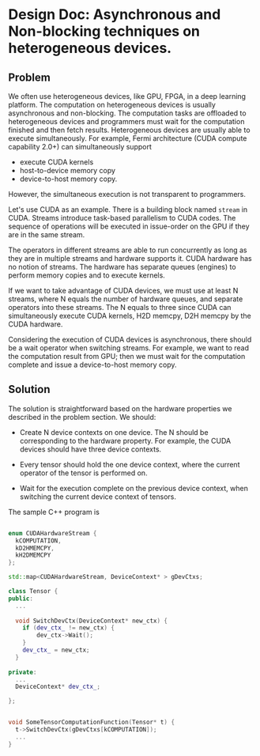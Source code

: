 # Design Doc: Asynchronous and Non-blocking techniques on heterogeneous devices.


## Problem

We often use heterogeneous devices, like GPU, FPGA, in a deep learning platform. The computation on heterogeneous devices is usually asynchronous and non-blocking. The computation tasks are offloaded to heterogeneous devices and programmers must wait for the computation finished and then fetch results. Heterogeneous devices are usually able to execute simultaneously. For example, Fermi architecture (CUDA compute capability 2.0+) can simultaneously support

* execute CUDA kernels
* host-to-device memory copy
* device-to-host memory copy.

However, the simultaneous execution is not transparent to programmers. 

Let's use CUDA as an example. There is a building block named `stream` in CUDA. Streams introduce task-based parallelism to CUDA codes. The sequence of operations will be executed in issue-order on the GPU if they are in the same stream. 

The operators in different streams are able to run concurrently as long as they are in multiple streams and hardware supports it. CUDA hardware has no notion of streams. The hardware has separate queues (engines) to perform memory copies and to execute kernels.

If we want to take advantage of CUDA devices, we must use at least N streams, where N equals the number of hardware queues, and separate operators into these streams. The N equals to three since CUDA can simultaneously execute CUDA kernels, H2D memcpy, D2H memcpy by the CUDA hardware.

Considering the execution of CUDA devices is asynchronous, there should be a wait operator when switching streams. For example, we want to read the computation result from GPU; then we must wait for the computation complete and issue a device-to-host memory copy.

## Solution

The solution is straightforward based on the hardware properties we described in the problem section. We should:

* Create N device contexts on one device. The N should be corresponding to the hardware property. For example, the CUDA devices should have three device contexts.

* Every tensor should hold the one device context, where the current operator of the tensor is performed on.

* Wait for the execution complete on the previous device context, when switching the current device context of tensors.


The sample C++ program is

```cpp

enum CUDAHardwareStream {
  kCOMPUTATION,
  kD2HMEMCPY,
  kH2DMEMCPY
};

std::map<CUDAHardwareStream, DeviceContext* > gDevCtxs;

class Tensor {
public:
  ...
  
  void SwitchDevCtx(DeviceContext* new_ctx) {
    if (dev_ctx_ != new_ctx) {
        dev_ctx->Wait();
    }
    dev_ctx_ = new_ctx;
  }
  
private:
  ...
  DeviceContext* dev_ctx_;

};


void SomeTensorComputationFunction(Tensor* t) {
  t->SwitchDevCtx(gDevCtxs[kCOMPUTATION]);
  ...
}

```
